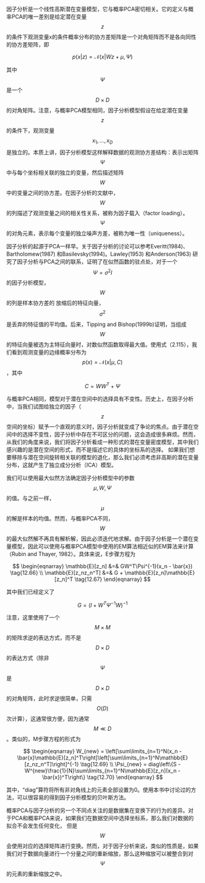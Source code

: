 因子分析是一个线性高斯潜在变量模型，它与概率PCA密切相关。它的定义与概率PCA的唯一差别是给定潜在变量$$ z $$的条件下观测变量x的条件概率分布的协方差矩阵是一个对角矩阵而不是各向同性的协方差矩阵，即     

$$
p(x|z) = \mathcal{N}(x|Wz + \mu, \Psi) \tag{12.64}
$$    

其中$$ \Psi $$是一个$$ D \times D $$的对角矩阵。注意，与概率PCA模型相同，因子分析模型假设在给定潜在变量$$ z $$的条件下，观测变量$$ x_1,...,x_D $$是独立的。本质上讲，因子分析模型这样解释数据的观测协方差结构：表示出矩阵$$ \Psi $$中与每个坐标相关联的独立的变量，然后描述矩阵$$ W $$中的变量之间的协方差。在因子分析的文献中，$$ W $$的列描述了观测变量之间的相关性关系，被称为因子载入（factor
loading）。$$ \Psi $$的对角元素，表示每个变量的独立噪声方差，被称为唯一性（uniqueness）。    

因子分析的起源于PCA一样早。关于因子分析的讨论可以参考Everitt(1984)、Bartholomew(1987) 和Basilevsky(1994)。Lawley(1953) 和Anderson(1963) 研究了因子分析与PCA之间的联系，证明了在似然函数的驻点处，对于一个$$ \Psi = \sigma^2I $$的因子分析模型，$$ W $$的列是样本协方差的 放缩后的特征向量，$$ \sigma^2 $$是丢弃的特征值的平均值。后来，Tipping and Bishop(1999b)证明，当组成$$ W $$的特征向量被选为主特征向量时，对数似然函数取得最大值。使用式（2.115），我们看到观测变量的边缘概率分布为$$ p(x) =
\mathcal{N}(x|\mu, C) $$，其中    

$$
C = WW^T + \Psi \tag{12.65}
$$    

与概率PCA相同，模型对于潜在空间中的选择具有不变性。历史上，在因子分析中，当我们试图给独立的因子（$$ z $$空间的坐标）赋予一个直观的意义时，因子分析就变成了争论的焦点。由于潜在空间中的选择不变性，因子分析中存在不可区分的问题，这会造成很多麻烦。然而，从我们的角度来说，我们将因子分析看成一种形式的潜在变量密度模型，其中我们感兴趣的是潜在空间的形式，而不是描述它的具体的坐标系的选择。
如果我们想要移除与潜在空间旋转相关联的模型的退化，那么我们必须考虑非高斯的潜在变量分布，这就产生了独立成分分析（ICA）模型。    

我们可以使用最大似然方法确定因子分析模型中的参数$$ \mu, W, \Psi $$的值。与之前一样，$$ \mu $$的解是样本的均值。然而，与概率PCA不同，$$ W $$的最大似然解不再具有解析解，因此必须迭代地求解。由于因子分析是一个潜在变量模型，因此可以使用与概率PCA模型中使用的EM算法相近似的EM算法来计算（Rubin and Thayer, 1982）。具体来说，E步骤方程为    

$$
\begin{eqnarray}
\mathbb{E}[z_n] &=& GW^T\Psi^{-1}(x_n - \bar{x}) \tag{12.66} \\
\mathbb{E}[z_nz_n^T] &=& G + \mathbb{E}[z_n]\mathbb{E}[z_n]^T \tag{12.67}
\end{eqnarray}
$$    

其中我们已经定义了    

$$
G = (I + W^T\Psi^{-1}W)^{-1} \tag{12.68}
$$    

注意，这里使用了一个$$ M \times M $$的矩阵求逆的表达方式，而不是$$ D \times D $$的表达方式（除非$$ \Psi $$是$$ D \times D $$的对角矩阵，此时求逆很简单，只需$$ O(D) $$次计算），这通常很方便，因为通常$$ M \ll D $$。类似的，M步骤方程的形式为    

$$
\begin{eqnarray}
W_{new} = \left[\sum\limits_{n=1}^N(x_n - \bar{x}\mathbb{E}[z_n]^T\right]\left[\sum\limits_{n=1}^N\mathbb{E}[z_nz_n^T]\right]^{-1} \tag{12.69} \\
\Psi_{new} = diag\left\{S - W^{new}\frac{1}{N}\sum\limits_{n=1}^N\mathbb{E}[z_n](x_n - \bar{x})^T\right\} \tag{12.70}
\end{eqnarray}
$$     

其中，“diag”算符将所有非对角线上的元素全部设置为0。使用本书中讨论过的方法，可以很容易的得到因子分析模型的贝叶斯方法。    

概率PCA与因子分析的另一个不同点关注的是数据集在变换下的行为的差异。对于PCA和概率PCA来说，如果我们在数据空间中选择坐标系，那么我们对数据的拟合不会发生任何变化， 但是$$ W $$会使用对应的选择矩阵进行变换。然而，对于因子分析来说，类似的性质是，如果我们对于数据向量进行一个分量之间的重新缩放，那么这种缩放可以被整合到对$$ \Psi $$的元素的重新缩放之中。
